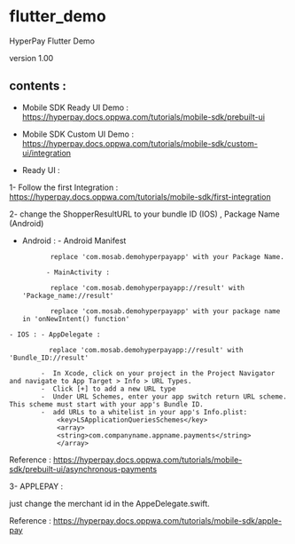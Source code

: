 # flutter_demo

HyperPay Flutter Demo

version 1.00

## contents :

- Mobile SDK Ready UI Demo : https://hyperpay.docs.oppwa.com/tutorials/mobile-sdk/prebuilt-ui

- Mobile SDK Custom UI Demo : https://hyperpay.docs.oppwa.com/tutorials/mobile-sdk/custom-ui/integration


- Ready UI :

1- Follow the first Integration : 
https://hyperpay.docs.oppwa.com/tutorials/mobile-sdk/first-integration

2- change the ShopperResultURL to your bundle ID (IOS) , Package Name (Android)
   
   - Android : - Android Manifest <data android:scheme="com.mosab.demohyperpayapp" /> 

  				replace 'com.mosab.demohyperpayapp' with your Package Name.

  			   - MainActivity :

  			    replace 'com.mosab.demohyperpayapp://result' with 'Package_name://result'

  			    replace 'com.mosab.demohyperpayapp' with your package name in 'onNewIntent() function'


  	- IOS : - AppDelegate :

  			  replace 'com.mosab.demohyperpayapp://result' with 'Bundle_ID://result'

  			-  In Xcode, click on your project in the Project Navigator and navigate to App Target > Info > URL Types.
			-  Click [+] to add a new URL type
			-  Under URL Schemes, enter your app switch return URL scheme. This scheme must start with your app's Bundle ID.
			-  add URLs to a whitelist in your app's Info.plist:
				<key>LSApplicationQueriesSchemes</key>
				<array>
    			<string>com.companyname.appname.payments</string>
				</array>


Reference : https://hyperpay.docs.oppwa.com/tutorials/mobile-sdk/prebuilt-ui/asynchronous-payments


3- APPLEPAY :

just change the merchant id in the AppeDelegate.swift.

Reference : https://hyperpay.docs.oppwa.com/tutorials/mobile-sdk/apple-pay

